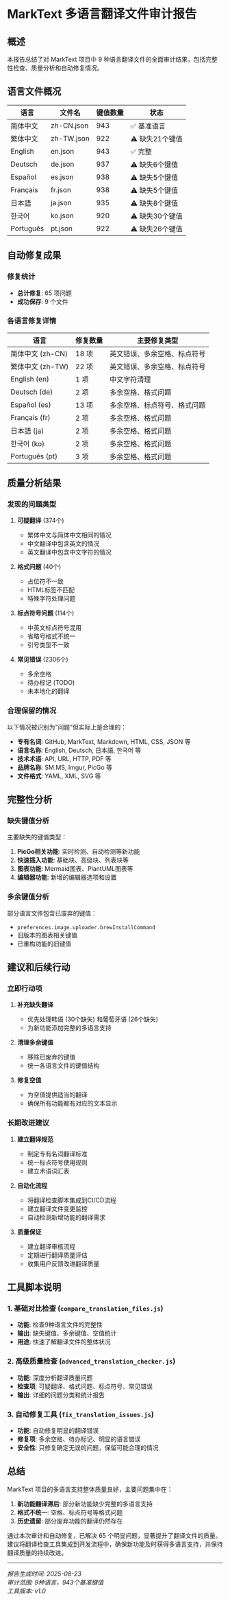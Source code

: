# MarkText 多语言翻译文件审计报告

## 概述

本报告总结了对 MarkText 项目中 9 种语言翻译文件的全面审计结果，包括完整性检查、质量分析和自动修复情况。

## 语言文件概况

| 语言 | 文件名 | 键值数量 | 状态 |
|------|--------|----------|------|
| 简体中文 | zh-CN.json | 943 | ✅ 基准语言 |
| 繁体中文 | zh-TW.json | 922 | ⚠️ 缺失21个键值 |
| English | en.json | 943 | ✅ 完整 |
| Deutsch | de.json | 937 | ⚠️ 缺失6个键值 |
| Español | es.json | 938 | ⚠️ 缺失5个键值 |
| Français | fr.json | 938 | ⚠️ 缺失5个键值 |
| 日本語 | ja.json | 935 | ⚠️ 缺失8个键值 |
| 한국어 | ko.json | 920 | ⚠️ 缺失30个键值 |
| Português | pt.json | 922 | ⚠️ 缺失26个键值 |

## 自动修复成果

### 修复统计
- **总计修复**: 65 项问题
- **成功保存**: 9 个文件

### 各语言修复详情

| 语言 | 修复数量 | 主要修复类型 |
|------|----------|-------------|
| 简体中文 (zh-CN) | 18 项 | 英文错误、多余空格、标点符号 |
| 繁体中文 (zh-TW) | 22 项 | 英文错误、多余空格、标点符号 |
| English (en) | 1 项 | 中文字符清理 |
| Deutsch (de) | 2 项 | 多余空格、格式问题 |
| Español (es) | 13 项 | 多余空格、标点符号、格式问题 |
| Français (fr) | 2 项 | 多余空格、格式问题 |
| 日本語 (ja) | 2 项 | 多余空格、格式问题 |
| 한국어 (ko) | 2 项 | 多余空格、格式问题 |
| Português (pt) | 3 项 | 多余空格、格式问题 |

## 质量分析结果

### 发现的问题类型

1. **可疑翻译** (374个)
   - 繁体中文与简体中文相同的情况
   - 中文翻译中包含英文的情况
   - 英文翻译中包含中文字符的情况

2. **格式问题** (40个)
   - 占位符不一致
   - HTML标签不匹配
   - 特殊字符处理问题

3. **标点符号问题** (114个)
   - 中英文标点符号混用
   - 省略号格式不统一
   - 引号类型不一致

4. **常见错误** (2306个)
   - 多余空格
   - 待办标记 (TODO)
   - 未本地化的翻译

### 合理保留的情况

以下情况被识别为"问题"但实际上是合理的：

- **专有名词**: GitHub, MarkText, Markdown, HTML, CSS, JSON 等
- **语言名称**: English, Deutsch, 日本語, 한국어 等
- **技术术语**: API, URL, HTTP, PDF 等
- **品牌名称**: SM.MS, Imgur, PicGo 等
- **文件格式**: YAML, XML, SVG 等

## 完整性分析

### 缺失键值分析

主要缺失的键值类型：
1. **PicGo相关功能**: 实时检测、自动检测等新功能
2. **快速插入功能**: 基础块、高级块、列表块等
3. **图表功能**: Mermaid图表、PlantUML图表等
4. **编辑器功能**: 新增的编辑器选项和设置

### 多余键值分析

部分语言文件包含已废弃的键值：
- `preferences.image.uploader.brewInstallCommand`
- 旧版本的图表相关键值
- 已重构功能的旧键值

## 建议和后续行动

### 立即行动项

1. **补充缺失翻译**
   - 优先处理韩语 (30个缺失) 和葡萄牙语 (26个缺失)
   - 为新功能添加完整的多语言支持

2. **清理多余键值**
   - 移除已废弃的键值
   - 统一各语言文件的键值结构

3. **修复空值**
   - 为空值提供适当的翻译
   - 确保所有功能都有对应的文本显示

### 长期改进建议

1. **建立翻译规范**
   - 制定专有名词翻译标准
   - 统一标点符号使用规则
   - 建立术语词汇表

2. **自动化流程**
   - 将翻译检查脚本集成到CI/CD流程
   - 建立翻译文件变更监控
   - 自动检测新增功能的翻译需求

3. **质量保证**
   - 建立翻译审核流程
   - 定期进行翻译质量评估
   - 收集用户反馈改进翻译质量

## 工具脚本说明

### 1. 基础对比检查 (`compare_translation_files.js`)
- **功能**: 检查9种语言文件的完整性
- **输出**: 缺失键值、多余键值、空值统计
- **用途**: 快速了解翻译文件的整体状况

### 2. 高级质量检查 (`advanced_translation_checker.js`)
- **功能**: 深度分析翻译质量问题
- **检查项**: 可疑翻译、格式问题、标点符号、常见错误
- **输出**: 详细的问题分类和统计报告

### 3. 自动修复工具 (`fix_translation_issues.js`)
- **功能**: 自动修复明显的翻译错误
- **修复项**: 多余空格、待办标记、明显的语言错误
- **安全性**: 只修复确定无误的问题，保留可能合理的情况

## 总结

MarkText 项目的多语言支持整体质量良好，主要问题集中在：

1. **新功能翻译滞后**: 部分新功能缺少完整的多语言支持
2. **格式不统一**: 空格、标点符号等格式问题
3. **历史遗留**: 部分废弃功能的翻译仍然存在

通过本次审计和自动修复，已解决 65 个明显问题，显著提升了翻译文件的质量。建议将翻译检查工具集成到开发流程中，确保新功能及时获得多语言支持，并保持翻译质量的持续改进。

---

*报告生成时间: 2025-08-23*  
*审计范围: 9种语言，943个基准键值*  
*工具版本: v1.0*
